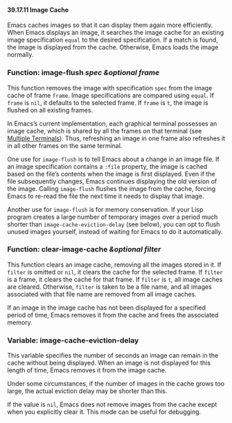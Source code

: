 

#### 39.17.11 Image Cache

Emacs caches images so that it can display them again more efficiently. When Emacs displays an image, it searches the image cache for an existing image specification `equal` to the desired specification. If a match is found, the image is displayed from the cache. Otherwise, Emacs loads the image normally.

### Function: **image-flush** *spec \&optional frame*

This function removes the image with specification `spec` from the image cache of frame `frame`. Image specifications are compared using `equal`. If `frame` is `nil`, it defaults to the selected frame. If `frame` is `t`, the image is flushed on all existing frames.

In Emacs’s current implementation, each graphical terminal possesses an image cache, which is shared by all the frames on that terminal (see [Multiple Terminals](Multiple-Terminals.html)). Thus, refreshing an image in one frame also refreshes it in all other frames on the same terminal.

One use for `image-flush` is to tell Emacs about a change in an image file. If an image specification contains a `:file` property, the image is cached based on the file’s contents when the image is first displayed. Even if the file subsequently changes, Emacs continues displaying the old version of the image. Calling `image-flush` flushes the image from the cache, forcing Emacs to re-read the file the next time it needs to display that image.

Another use for `image-flush` is for memory conservation. If your Lisp program creates a large number of temporary images over a period much shorter than `image-cache-eviction-delay` (see below), you can opt to flush unused images yourself, instead of waiting for Emacs to do it automatically.

### Function: **clear-image-cache** *\&optional filter*

This function clears an image cache, removing all the images stored in it. If `filter` is omitted or `nil`, it clears the cache for the selected frame. If `filter` is a frame, it clears the cache for that frame. If `filter` is `t`, all image caches are cleared. Otherwise, `filter` is taken to be a file name, and all images associated with that file name are removed from all image caches.

If an image in the image cache has not been displayed for a specified period of time, Emacs removes it from the cache and frees the associated memory.

### Variable: **image-cache-eviction-delay**

This variable specifies the number of seconds an image can remain in the cache without being displayed. When an image is not displayed for this length of time, Emacs removes it from the image cache.

Under some circumstances, if the number of images in the cache grows too large, the actual eviction delay may be shorter than this.

If the value is `nil`, Emacs does not remove images from the cache except when you explicitly clear it. This mode can be useful for debugging.
